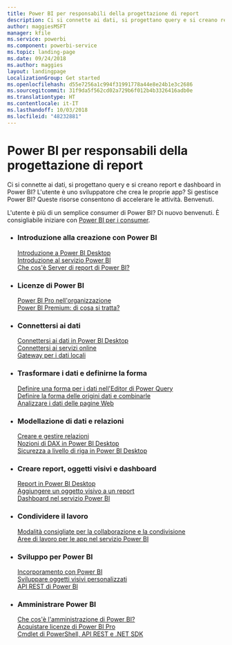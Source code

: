 ```yaml
---
title: Power BI per responsabili della progettazione di report
description: Ci si connette ai dati, si progettano query e si creano report e dashboard in Power BI? L'utente è uno sviluppatore che crea le proprie app o un amministratore di Power BI?
author: maggiesMSFT
manager: kfile
ms.service: powerbi
ms.component: powerbi-service
ms.topic: landing-page
ms.date: 09/24/2018
ms.author: maggies
layout: landingpage
LocalizationGroup: Get started
ms.openlocfilehash: d55e7256a1c994f31991778a44e8e24b1e3c2686
ms.sourcegitcommit: 31f9da5f562cd02a729b6f012b4b3326416adb0e
ms.translationtype: HT
ms.contentlocale: it-IT
ms.lasthandoff: 10/03/2018
ms.locfileid: "48232881"
---
```

# <a name="power-bi-for-report-designers"></a>Power BI per responsabili della progettazione di report

Ci si connette ai dati, si progettano query e si creano report e dashboard in Power BI? L'utente è uno sviluppatore che crea le proprie app? Si gestisce Power BI? Queste risorse consentono di accelerare le attività. Benvenuti.

L'utente è più di un semplice consumer di Power BI? Di nuovo benvenuti. È consigliabile iniziare con [Power BI per i consumer](consumer/power-bi-consumer-landing.md).

<ul class="panelContent cardsF"> 
              <li> 
                             <div class="cardSize"> 
                                           <div class="cardPadding"> 
                                                          <div class="card"> 
                                                                        <div class="cardText"> 
                                                                                      <h3>Introduzione alla creazione con Power BI</h3> 
                                                                                      <p></p>
                                                                                            <a href="desktop-what-is-desktop.md">Introduzione a Power BI Desktop</a><br/> 
                                                                                            <a href="power-bi-overview.md">Introduzione al servizio Power BI</a><br/> 
                                                                                            <a href="report-server/get-started.md">Che cos'è Server di report di Power BI?</a>
                                                                        </div> 
                                                          </div> 
                                           </div> 
                             </div> 
              </li>
              <li> 
                             <div class="cardSize"> 
                                           <div class="cardPadding"> 
                                                          <div class="card"> 
                                                                        <div class="cardText"> 
                                                                                      <h3>Licenze di Power BI</h3> 
                                                                                      <p></p>
                                                                                            <a href="service-admin-power-bi-pro-in-your-organization.md">Power BI Pro nell'organizzazione</a><br/> 
                                                                                            <a href="service-premium.md">Power BI Premium: di cosa si tratta?</a> 
                                                                        </div> 
                                                          </div> 
                                           </div> 
                             </div> 
              </li>
              <li> 
                             <div class="cardSize"> 
                                           <div class="cardPadding"> 
                                                          <div class="card"> 
                                                                        <div class="cardText"> 
                                                                                      <h3>Connettersi ai dati</h3> 
                                                                                      <p></p>
                                                                                            <a href="desktop-quickstart-connect-to-data.md">Connettersi ai dati in Power BI Desktop</a><br/> 
                                                                                            <a href="service-connect-to-services.md">Connettersi ai servizi online</a><br/> 
                                                                                            <a href="service-gateway-install.md">Gateway per i dati locali</a>
                                                                        </div> 
                                                          </div> 
                                           </div> 
                             </div> 
              </li>
              <li> 
                             <div class="cardSize"> 
                                           <div class="cardPadding"> 
                                                          <div class="card"> 
                                                                        <div class="cardText"> 
                                                                                      <h3>Trasformare i dati e definirne la forma</h3> 
                                                                                      <p></p>
                                                                                            <a href="desktop-common-query-tasks.md">Definire una forma per i dati nell'Editor di Power Query</a><br/> 
                                                                                            <a href="desktop-shape-and-combine-data.md">Definire la forma delle origini dati e combinarle</a><br/> 
                                                                                            <a href="desktop-tutorial-importing-and-analyzing-data-from-a-web-page.md">Analizzare i dati delle pagine Web</a>
                                                                        </div> 
                                                          </div> 
                                           </div> 
                             </div> 
              </li>
              <li> 
                             <div class="cardSize"> 
                                           <div class="cardPadding"> 
                                                          <div class="card"> 
                                                                       <div class="cardText"> 
                                                                                      <h3>Modellazione di dati e relazioni</h3> 
                                                                                      <p></p>
                                                                                            <a href="desktop-create-and-manage-relationships.md">Creare e gestire relazioni</a><br/>
                                                                                            <a href="desktop-quickstart-learn-dax-basics.md">Nozioni di DAX in Power BI Desktop</a><br/> 
                                                                                            <a href="service-admin-rls.md">Sicurezza a livello di riga in Power BI Desktop</a> 
                                                                        </div> 
                                                          </div> 
                                           </div> 
                             </div> 
              </li>
              <li> 
                             <div class="cardSize"> 
                                           <div class="cardPadding"> 
                                                          <div class="card"> 
                                                                        <div class="cardText"> 
                                                                                      <h3>Creare report, oggetti visivi e dashboard</h3> 
                                                                                      <p></p>
                                                                                            <a href="desktop-report-view.md">Report in Power BI Desktop</a><br/> 
                                                                                            <a href="power-bi-report-add-visualizations-i.md">Aggiungere un oggetto visivo a un report</a><br/> 
                                                                                            <a href="service-dashboard-create.md">Dashboard nel servizio Power BI</a>
                                                                        </div> 
                                                          </div> 
                                           </div> 
                             </div> 
              </li>
              <li> 
                             <div class="cardSize"> 
                                           <div class="cardPadding"> 
                                                          <div class="card"> 
                                                                        <div class="cardText"> 
                                                                                      <h3>Condividere il lavoro</h3> 
                                                                                      <p></p>
                                                                                            <a href="service-how-to-collaborate-distribute-dashboards-reports.md">Modalità consigliate per la collaborazione e la condivisione</a><br/>
                                                                                            <a href="service-create-workspaces.md">Aree di lavoro per le app nel servizio Power BI</a> 
                                                                        </div> 
                                                          </div> 
                                           </div> 
                             </div> 
              </li>
              <li> 
                             <div class="cardSize"> 
                                           <div class="cardPadding"> 
                                                          <div class="card"> 
                                                                        <div class="cardText"> 
                                                                                      <h3>Sviluppo per Power BI</h3> 
                                                                                      <p></p>
                                                                                            <a href="developer/embedding.md">Incorporamento con Power BI</a><br/> 
                                                                                            <a href="service-custom-visuals-getting-started-with-developer-tools.md">Sviluppare oggetti visivi personalizzati</a><br/> 
                                                                                            <a href="https://docs.microsoft.com/rest/api/power-bi">API REST di Power BI</a>
                                                                        </div> 
                                                          </div> 
                                           </div> 
                             </div> 
              </li>
              <li> 
                             <div class="cardSize"> 
                                           <div class="cardPadding"> 
                                                          <div class="card"> 
                                                                        <div class="cardText"> 
                                                                                      <h3>Amministrare Power BI</h3> 
                                                                                      <p></p>
                                                                                            <a href="service-admin-administering-power-bi-in-your-organization.md">Che cos'è l'amministrazione di Power BI?</a><br/> 
                                                                                            <a href="service-admin-purchasing-power-bi-pro.md">Acquistare licenze di Power BI Pro</a><br/>
                                                                                            <a href="service-admin-reference.md">Cmdlet di PowerShell, API REST e .NET SDK</a>
                                                                        </div> 
                                                          </div> 
                                           </div> 
                             </div> 
              </li>
</ul>



